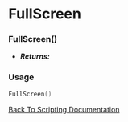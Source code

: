 # FullScreen

### FullScreen()
- ***Returns:*** 

### Usage

```Lua
FullScreen()
```


[Back To Scripting Documentation](../README.md)

